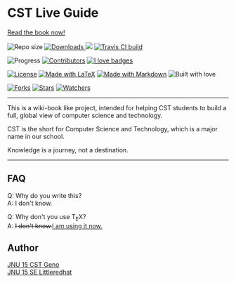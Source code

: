 # CST Live Guide

[Read the book now!](https://cstgit.github.io/CST-Live-Guide/book.pdf)

![Repo size](https://img.shields.io/github/repo-size/CSTGit/CST-Live-Guide.svg) [![Downloads](https://img.shields.io/github/downloads/CSTGit/CST-Live-Guide/total.svg) ![](http://hits.dwyl.com/CSTGit/CST-Live-Guide.svg)](https://github.com/CSTGit/CST-Live-Guide/releases) [![Travis CI build](https://api.travis-ci.org/CSTGit/CST-Live-Guide.svg?branch=master)](https://travis-ci.org/CSTGit/CST-Live-Guide)

![Progress](https://img.shields.io/badge/progress-0%25-lightgrey.svg) [![Contributors](https://img.shields.io/github/contributors/CSTGit/CST-Live-Guide.svg)](https://github.com/CSTGit/CST-Live-Guide/graphs/contributors) [![I love badges](https://img.shields.io/badge/I%20Love-Badges-green.svg)](https://shields.io)

[![License](https://img.shields.io/github/license/CSTGit/CST-Live-Guide.svg)](https://github.com/CSTGit/CST-Live-Guide/blob/master/LICENSE.md) [![Made with LaTeX](https://img.shields.io/badge/made%20with-LaTeX-brightgreen.svg)](https://github.com/CSTGit/CST-Live-Guide/search?l=tex) [![Made with Markdown](https://img.shields.io/badge/made%20with-Markdown-brightgreen.svg)](https://github.com/CSTGit/CST-Live-Guide/search?l=Markdown) ![Built with love](https://img.shields.io/badge/built%20with-love-pink.svg)

[![Forks](https://img.shields.io/github/forks/CSTGit/CST-Live-Guide.svg?style=social)](https://github.com/CSTGit/CST-Live-Guide/network/members) [![Stars](https://img.shields.io/github/stars/CSTGit/CST-Live-Guide.svg?style=social)](https://github.com/CSTGit/CST-Live-Guide/stargazers) [![Watchers](https://img.shields.io/github/watchers/CSTGit/CST-Live-Guide.svg?style=social)](https://github.com/CSTGit/CST-Live-Guide/watchers)

---

This is a wiki-book like project, intended for helping CST students to build a full, global view of computer science and technology.

CST is the short for Computer Science and Technology, which is a major name in our school.

Knowledge is a journey, not a destination.

---

## FAQ

Q: Why do you write this?  
A: I don't know.

Q: Why don't you use T<sub>E</sub>X?  
A: <del>I don't know.</del><ins>I am using it now.</ins>

## Author

[JNU 15 CST Geno](https://github.com/geno1024)  
[JNU 15 SE Littleredhat](https://github.com/littleredhat1997)
